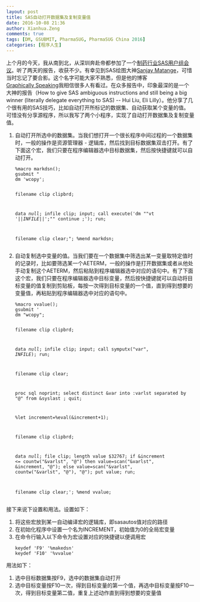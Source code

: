 ```yaml
---
layout: post
title: SAS自动打开数据集及复制变量值
date: 2016-10-08 21:36
author: Xianhua.Zeng
comments: true
tags: [DM, GSUBMIT, PharmaSUG, PharmaSUG China 2016]
categories: [程序人生]
---
```

<p>上个月的今天，我从南到北，从深圳奔赴帝都参加了一个<span style="text-decoration: underline;"><a href="http://www.pharmasug.org/" target="_blank">制药行业SAS用户组会议</a></span>。听了两天的报告，收获不少。有幸见到SAS绘图大神<a href="https://support.sas.com/publishing/authors/matange.html" target="_blank"><span style="text-decoration: underline;">Sanjay Matange</span></a>，可惜当时忘记了要合影。这个名字可能大家不熟悉，但是他的博客<a href="http://blogs.sas.com/content/graphicallyspeaking/" target="_blank"><span style="text-decoration: underline;">Graphically Speaking</span></a>我相信很多人有看过。在众多报告中，印象最深的是一个大神的报告（How to give SAS ambiguous instructions and still being a big winner (literally delegate everything to SAS) -- Hui Liu, Eli Lilly）。他分享了几个很有用的SAS技巧，比如自动打开所标记的数据集、自动获取某个变量的值。<br />
 可惜没有分享源程序，所以我写了两个小程序，实现了自动打开数据集及复制变量值。</p>
<ol>
	<li>自动打开所选中的数据集。当我们想打开一个很长程序中间过程的一个数据集时，一般的操作是资源管理器 - 逻辑库，然后找到目标数据集双击打开。有了下面这个宏，我们只要在程序编辑器选中目标数据集，然后按快捷键就可以自动打开。
<pre><code>%macro markdsn();
gsubmit "
dm 'wcopy';

filename clip clipbrd;

data _null_;
   infile clip;
   input;
   call execute('dm ""vt '||_INFILE_||';"" continue ;');
run;

filename clip clear;";
%mend markdsn;</code></pre>
</li>
	<li>自动复制选中变量的值。当我们要在一个数据集中筛选出某一变量取特定值时的记录时，比如要筛选某一个AETERM，一般的操作是打开数据集或者从他处手动复制这个AETERM，然后粘贴到程序编辑器选中对应的语句中。有了下面这个宏，我们只要在程序编辑器选中目标变量，然后按快捷键就可以自动将目标变量的值复制到剪贴板，每按一次得到目标变量的一个值，直到得到想要的变量值，再粘贴到程序编辑器选中对应的语句中。
<pre><code>%macro vvalue();
gsubmit '
dm "wcopy";

filename clip clipbrd;

data _null_;
   infile clip;
   input;
   call symputx("var", _INFILE_);
run;

filename clip clear;

proc sql noprint;
    select distinct &amp;var into :varlst separated by "@"
    from &amp;syslast
    ;
quit;

%let increment=%eval(&amp;increment+1);

filename clip clipbrd;

data _null_;
    file clip;
    length value $32767;
	if &amp;increment &lt;= countw("&amp;varlst", "@") then value=scan("&amp;varlst", &amp;increment, "@");
	else value=scan("&amp;varlst", countw("&amp;varlst", "@"), "@");
    put value;
run;

filename clip clear;';
%mend vvalue;</code></pre>
</li>
</ol>
<p>接下来说下设置和用法。设置如下：</p>
<ol>
	<li>将这些宏放到某一自动编译宏的逻辑库，即sasautos值对应的路径</li>
	<li>在初始化程序中设置一个名为INCREMENT，初始值为0的全局宏变量</li>
	<li>在命令行输入以下命令为宏设置对应的快捷键以便调用宏
<pre><code>keydef 'F9' '%makedsn'
keydef 'F10' '%vvalue'</code></pre>
</li>
</ol>
<p>用法如下：</p>
<ol>
	<li>选中目标数据集按F9，选中的数据集自动打开</li>
	<li>选中目标变量按F10一次，得到目标变量的第一个值，再选中目标变量按F10一次，得到目标变量第二值，重复上述动作直到得到想要的变量值</li>
</ol>